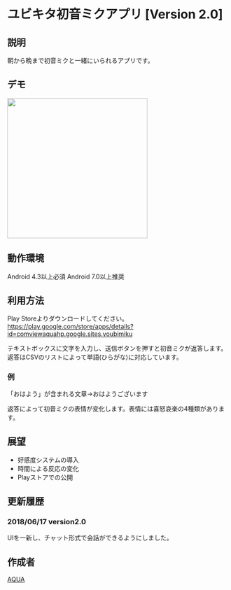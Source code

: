 ユビキタ初音ミクアプリ [Version 2.0]
====

## 説明
朝から晩まで初音ミクと一緒にいられるアプリです。

## デモ
<img src="https://github.com/Aqua-ix/Pictures/blob/YoubiMiku/v2.0.gif" width="320px">

## 動作環境
Android 4.3以上必須
Android 7.0以上推奨

## 利用方法
Play Storeよりダウンロードしてください。
https://play.google.com/store/apps/details?id=comviewaquahp.google.sites.youbimiku

テキストボックスに文字を入力し、送信ボタンを押すと初音ミクが返答します。
返答はCSVのリストによって単語(ひらがな)に対応しています。
### 例
「おはよう」が含まれる文章→おはようございます

返答によって初音ミクの表情が変化します。表情には喜怒哀楽の4種類があります。


## 展望
- 好感度システムの導入
- 時間による反応の変化
- Playストアでの公開

## 更新履歴
### 2018/06/17 version2.0
UIを一新し、チャット形式で会話ができるようにしました。

## 作成者

[AQUA](https://github.com/Aqua-ix)
